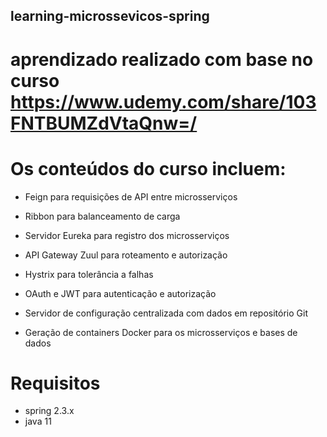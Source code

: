 ## learning-microssevicos-spring

# aprendizado realizado com base no curso https://www.udemy.com/share/103FNTBUMZdVtaQnw=/

# Os conteúdos do curso incluem:

 - Feign para requisições de API entre microsserviços

 - Ribbon para balanceamento de carga

 - Servidor Eureka para registro dos microsserviços

 - API Gateway Zuul para roteamento e autorização

 - Hystrix para tolerância a falhas

 - OAuth e JWT para autenticação e autorização

 - Servidor de configuração centralizada com dados em repositório Git

 - Geração de containers Docker para os microsserviços e bases de dados


 # Requisitos

 - spring 2.3.x
 - java 11